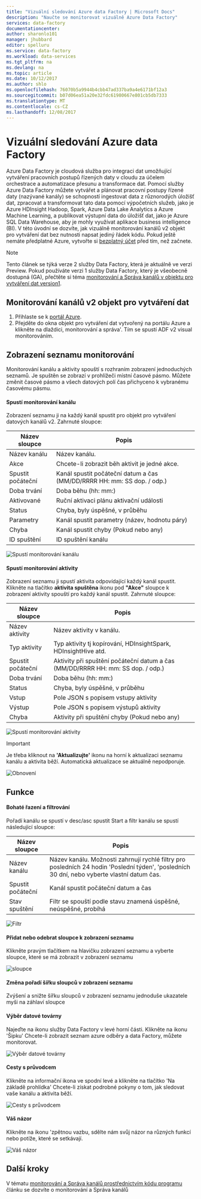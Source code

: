 ```yaml
---
title: "Vizuální sledování Azure data Factory | Microsoft Docs"
description: "Naučte se monitorovat vizuálně Azure Data Factory"
services: data-factory
documentationcenter: 
author: sharonlo101
manager: jhubbard
editor: spelluru
ms.service: data-factory
ms.workload: data-services
ms.tgt_pltfrm: na
ms.devlang: na
ms.topic: article
ms.date: 10/12/2017
ms.author: shlo
ms.openlocfilehash: 76070b5a9944b4cbb47ad337ba9a4e6171bf12a3
ms.sourcegitcommit: b07d06ea51a20e32fdc61980667e801cb5db7333
ms.translationtype: MT
ms.contentlocale: cs-CZ
ms.lasthandoff: 12/08/2017
---
```

# <a name="visually-monitor-azure-data-factories"></a>Vizuální sledování Azure data Factory
Azure Data Factory je cloudová služba pro integraci dat umožňující vytváření pracovních postupů řízených daty v cloudu za účelem orchestrace a automatizace přesunu a transformace dat. Pomocí služby Azure Data Factory můžete vytvářet a plánovat pracovní postupy řízené daty (nazývané kanály) se schopností ingestovat data z různorodých úložišť dat, zpracovat a transformovat tato data pomocí výpočetních služeb, jako je Azure HDInsight Hadoop, Spark, Azure Data Lake Analytics a Azure Machine Learning, a publikovat výstupní data do úložišť dat, jako je Azure SQL Data Warehouse, aby je mohly využívat aplikace business intelligence (BI).
V této úvodní se dozvíte, jak vizuálně monitorování kanálů v2 objekt pro vytváření dat bez nutnosti napsat jediný řádek kódu.
Pokud ještě nemáte předplatné Azure, vytvořte si [bezplatný účet](https://azure.microsoft.com/free/) před tím, než začnete.

> [!NOTE]
> Tento článek se týká verze 2 služby Data Factory, která je aktuálně ve verzi Preview. Pokud používáte verzi 1 služby Data Factory, který je všeobecně dostupná (GA), přečtěte si téma [monitorování a Správa kanálů v objektu pro vytváření dat version1](v1/data-factory-monitor-manage-app.md).

## <a name="monitor-data-factory-v2-pipelines"></a>Monitorování kanálů v2 objekt pro vytváření dat

1. Přihlaste se k [portál Azure](https://portal.azure.com/).
2. Přejděte do okna objekt pro vytváření dat vytvořený na portálu Azure a klikněte na dlaždici, monitorování a správa'. Tím se spustí ADF v2 visual monitorováním.

## <a name="list-view-monitoring"></a>Zobrazení seznamu monitorování

Monitorování kanálu a aktivity spouští s rozhraním zobrazení jednoduchých seznamů. Je spuštěn se zobrazí v prohlížeči místní časové pásmo. Můžete změnit časové pásmo a všech datových polí čas přichyceno k vybranému časovému pásmu.  

#### <a name="monitoring-pipeline-runs"></a>Spustí monitorování kanálu
Zobrazení seznamu ji na každý kanál spustit pro objekt pro vytváření datových kanálů v2. Zahrnuté sloupce:

| **Název sloupce** | **Popis** |
| --- | --- |
| Název kanálu | Název kanálu. |
| Akce | Chcete-li zobrazit běh aktivit je jedné akce. |
| Spustit počáteční | Kanál spustit počáteční datum a čas (MM/DD/RRRR HH: mm: SS dop. / odp.) |
| Doba trvání | Doba běhu (hh: mm:) |
| Aktivované | Ruční aktivaci plánu aktivační události |
| Status | Chyba, byly úspěšné, v průběhu |
| Parametry | Kanál spustit parametry (název, hodnotu páry) |
| Chyba | Kanál spustit chyby (Pokud nebo any) |
| ID spuštění | ID spuštění kanálu |

![Spustí monitorování kanálu](media/monitor-visually/pipeline-runs.png)

#### <a name="monitoring-activity-runs"></a>Spustí monitorování aktivity
Zobrazení seznamu ji spustí aktivita odpovídající každý kanál spustit. Klikněte na tlačítko **aktivita spuštěna** ikonu pod **"Akce"** sloupce k zobrazení aktivity spouští pro každý kanál spustit. Zahrnuté sloupce:

| **Název sloupce** | **Popis** |
| --- | --- |
| Název aktivity | Název aktivity v kanálu. |
| Typ aktivity | Typ aktivity tj kopírování, HDInsightSpark, HDInsightHive atd. |
| Spustit počáteční | Aktivity při spuštění počáteční datum a čas (MM/DD/RRRR HH: mm: SS dop. / odp.) |
| Doba trvání | Doba běhu (hh: mm:) |
| Status | Chyba, byly úspěšné, v průběhu |
| Vstup | Pole JSON s popisem vstupy aktivity |
| Výstup | Pole JSON s popisem výstupů aktivity |
| Chyba | Aktivity při spuštění chyby (Pokud nebo any) |

![Spustí monitorování aktivity](media/monitor-visually/activity-runs.png)

> [!IMPORTANT]
> Je třeba kliknout na **'Aktualizujte'** ikonu na horní k aktualizaci seznamu kanálu a aktivita běží. Automatická aktualizace se aktuálně nepodporuje.
>

![Obnovení](media/monitor-visually/refresh.png)

## <a name="features"></a>Funkce

#### <a name="rich-ordering-and-filtering"></a>Bohaté řazení a filtrování

Pořadí kanálu se spustí v desc/asc spustit Start a filtr kanálu se spustí následující sloupce:

| **Název sloupce** | **Popis** |
| --- | --- |
| Název kanálu | Název kanálu. Možnosti zahrnují rychlé filtry pro posledních 24 hodin 'Poslední týden', 'posledních 30 dní, nebo vyberte vlastní datum čas. |
| Spustit počáteční | Kanál spustit počáteční datum a čas |
| Stav spuštění | Filtr se spouští podle stavu znamená úspěšné, neúspěšné, probíhá |

![Filtr](media/monitor-visually/filter.png)

#### <a name="addremove-columns-to-list-view"></a>Přidat nebo odebrat sloupce k zobrazení seznamu
Klikněte pravým tlačítkem na hlavičku zobrazení seznamu a vyberte sloupce, které se má zobrazit v zobrazení seznamu

![sloupce](media/monitor-visually/columns.png)

#### <a name="reorder-column-widths-in-list-view"></a>Změna pořadí šířku sloupců v zobrazení seznamu
Zvýšení a snižte šířku sloupců v zobrazení seznamu jednoduše ukazatele myši na záhlaví sloupce

#### <a name="select-data-factory"></a>Výběr datové továrny
Najeďte na ikonu služby Data Factory v levé horní části. Klikněte na ikonu 'Šipku' Chcete-li zobrazit seznam azure odběry a data Factory, můžete monitorovat.

![Výběr datové továrny](media/monitor-visually/select-datafactory.png)

#### <a name="guided-tours"></a>Cesty s průvodcem
Klikněte na informační ikona ve spodní levé a klikněte na tlačítko 'Na základě prohlídka' Chcete-li získat podrobné pokyny o tom, jak sledovat vaše kanálu a aktivita běží.

![Cesty s průvodcem](media/monitor-visually/guided-tours.png)

#### <a name="feedback"></a>Váš názor
Klikněte na ikonu 'zpětnou vazbu, sdělte nám svůj názor na různých funkcí nebo potíže, které se setkávají.

![Váš názor](media/monitor-visually/feedback.png)

## <a name="next-steps"></a>Další kroky

V tématu [monitorování a Správa kanálů prostřednictvím kódu programu](https://docs.microsoft.com/azure/data-factory/monitor-programmatically) článku se dozvíte o monitorování a Správa kanálů
